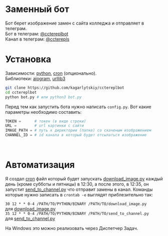 # Заменный бот
Бот берет изображение замен с сайта колледжа и отправляет в телеграм. <br />
Бот в телеграм: [@cctereplbot](https://t.me/cctereplbot) <br />
Канал в телеграм: [@ccterepls](https://t.me/ccterepls)

# Установка
Зависимости: [python](https://command-not-found.com/python), [cron](https://command-not-found.com/crontab) (опционально). <br />
Библиотеки:  [aiogram](https://pypi.org/project/aiogram/), [urllib3](https://pypi.org/project/urllib3/)

```bash
git clone https://github.com/kagarlytskiy/cctereplbot
cd cctereplbot
python bot.py # или python3 bot.py
``` 
Перед тем как запустить бота нужно написать `config.py`. Вот какие параметры необходимо составить: <br />
```python
TOKEN =      # токен (в виде строки)
URL =        # url картинки с сайти
IMAGE_PATH = # путь к дириктории (папке) со скаченым изображением 
CHANNEL_ID = # id канала в который будет отсылаться изображение
```
<br />

# Автоматизация
Я создал [cron](https://crontab.guru/crontab.5.html) файл который будет запускать [download_image.py](https://github.com/kagarlytskiy/cctereplbot/blob/main/download_image.py) каждый день (кроме субботы и пятницы) в 12:30, а после этого, в 12:35, он запустит [send_to_channel.py](https://github.com/kagarlytskiy/cctereplbot/blob/main/send_to_channel.py) что отправит замены в канал. Команды которые нужно записать в `crontab -e` выглядят приблезительно так: <br />

`30 12 * * 0-4 /PATH/TO/PYTHON/BINARY /PATH/TO/download_image.py` <br />
для [download_image.py](https://github.com/kagarlytskiy/cctereplbot/blob/main/download_image.py) <br />
`35 12 * * 0-4 /PATH/TO/PYTHON/BINARY /PATH/TO/send_to_channel.py` <br />
для [send_to_channel.py](https://github.com/kagarlytskiy/cctereplbot/blob/main/send_to_channel.py) <br />

На Windows это можно реализовать через Диспетчер Задач. <br />
